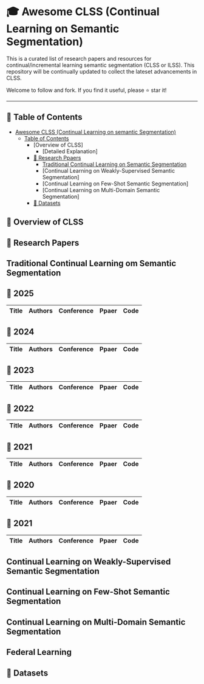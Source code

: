 # 🎓 Awesome CLSS (Continual Learning on Semantic Segmentation)
This is a curated list of research papers and resources for continual/incremental learning semantic segmentation (CLSS or ILSS). This repository will be continually updated to collect the lateset advancements in CLSS.

Welcome to follow and fork. If you find it useful, please ⭐️ star it!

---
## 📖 Table of Contents

- [Awesome CLSS (Continual Learning on semantic Segmentation)](#-awesome-clss-continual-learning-on-semantic-segmentation)
  - [Table of Contents](#-table-of-contents)
    - [Overview of CLSS]
      - [Detailed Explanation]
    - [📜 Research Ppaers](#-research-papers)
      - [Traditional Continual Learning on Semantic Segmentation](#traditional-continual-learning-on-semantic-segmentation)
      - [Continual Learning on Weakly-Supervised Semantic Segmentation]
      - [Continual Learning on Few-Shot Semantic Segmentation]
      - [Continual Learning on Multi-Domain Semantic Segmentation]
    - [📂 Datasets](#-datasets)

## 🎯 Overview of CLSS


## 📜 Research Papers

## Traditional Continual Learning om Semantic Segmentation
 ## **📆 2025**
 | Title | Authors | Conference | Ppaer | Code |
 |-------|---------|------------|-------|------|

 ## **📆 2024**
 | Title | Authors | Conference | Ppaer | Code |
 |-------|---------|------------|-------|------|


 ## **📆 2023**
 | Title | Authors | Conference | Ppaer | Code |
 |-------|---------|------------|-------|------|

 ## **📆 2022**
 | Title | Authors | Conference | Ppaer | Code |
 |-------|---------|------------|-------|------|


 ## **📆 2021**
 | Title | Authors | Conference | Ppaer | Code |
 |-------|---------|------------|-------|------|



 ## **📆 2020**
 | Title | Authors | Conference | Ppaer | Code |
 |-------|---------|------------|-------|------|


 ## **📆 2021**
 | Title | Authors | Conference | Ppaer | Code |
 |-------|---------|------------|-------|------|

## Continual Learning on Weakly-Supervised Semantic Segmentation


## Continual Learning on Few-Shot Semantic Segmentation

## Continual Learning on Multi-Domain Semantic Segmentation

## Federal Learning

## 📂 Datasets
